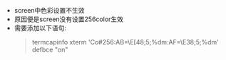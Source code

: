* screen中色彩设置不生效
 * 原因便是screen没有设置256color生效
 * 需要添加以下语句:
    > termcapinfo xterm 'Co#256:AB=\E[48;5;%dm:AF=\E38;5;%dm'
    > defbce "on"
